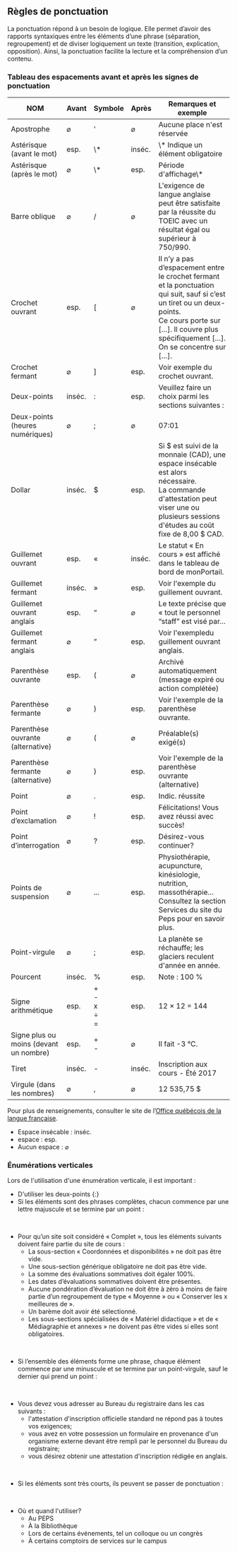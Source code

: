 <h2>Règles de ponctuation</h2>
<p>La ponctuation répond à un besoin de logique. Elle permet d’avoir des rapports syntaxiques entre les éléments d’une phrase (séparation, regroupement) et de diviser logiquement un texte (transition, explication, opposition). Ainsi, la ponctuation facilite la lecture et la compréhension d’un contenu.</p>

<h3>Tableau des espacements avant et après les signes de ponctuation</h3>

<table>
    <thead>
        <tr>
            <th>NOM</th>
            <th>Avant</th>
            <th>Symbole</th>
            <th>Après</th>
            <th width="45%">Remarques et exemple</th>
        </tr>
    </thead>
    <tbody>
        <tr>
            <td>Apostrophe</td>
            <td>⌀</td>
            <td>'</td>
            <td>⌀</td>
            <td>Aucune place n'est réservée</td>
        </tr>
        <tr>
            <td>Astérisque (avant le mot)</td>
            <td>esp.</td>
            <td>\*</td>
            <td>inséc.</td>
            <td>\* Indique un élément obligatoire</td>
        </tr>
        <tr>
            <td>Astérisque (après le mot)</td>
            <td>⌀</td>
            <td>\*</td>
            <td>esp.</td>
            <td>Période d'affichage\*</td>
        </tr>
        <tr>
            <td>Barre oblique</td>
            <td>⌀</td>
            <td>/</td>
            <td>⌀</td>
            <td>L'exigence de langue anglaise peut être satisfaite par la réussite du TOEIC avec un résultat égal ou supérieur à 750/990.</td>
        </tr>
        <tr>
            <td>Crochet ouvrant</td>
            <td>esp.</td>
            <td>[</td>
            <td>⌀</td>
            <td>Il n’y a pas d’espacement entre le crochet fermant et la ponctuation qui suit, sauf si c’est un tiret ou un deux-points.<br/>Ce cours porte sur  […]. Il couvre plus spécifiquement […]. On se concentre sur […].</td>
        </tr>
        <tr>
            <td>Crochet fermant</td>
            <td>⌀</td>
            <td>]</td>
            <td>esp.</td>
            <td>Voir exemple du crochet ouvrant.</td>
        </tr>
        <tr>
            <td>Deux-points</td>
            <td>inséc.</td>
            <td>:</td>
            <td>esp.</td>
            <td>Veuillez faire un choix parmi les sections suivantes&nbsp;:</td>
        </tr>
        <tr>
            <td>Deux-points (heures numériques)</td>
            <td>⌀</td>
            <td>;</td>
            <td>⌀</td>
            <td>07:01</td>
        </tr>
        <tr>
            <td>Dollar</td>
            <td>inséc.</td>
            <td>$</td>
            <td>esp.</td>
            <td>Si $ est suivi de la monnaie (CAD), une espace insécable est alors nécessaire.<br/>La commande d'attestation peut viser une ou plusieurs sessions d'études au coût fixe de 8,00&nbsp;$&nbsp;CAD.</td>
        </tr>
        <tr>
            <td>Guillemet ouvrant</td>
            <td>esp.</td>
            <td>«</td>
            <td>inséc.</td>
            <td>Le statut «&nbsp;En cours&nbsp;» est affiché dans le tableau de bord de monPortail.</td>
        </tr>
        <tr>
            <td>Guillemet fermant</td>
            <td>inséc.</td>
            <td>»</td>
            <td>esp.</td>
            <td>Voir l'exemple du guillement ouvrant.</td>
        </tr>
        <tr>
            <td>Guillemet ouvrant anglais</td>
            <td>esp.</td>
            <td>“</td>
            <td>⌀</td>
            <td>Le texte précise que « tout le personnel “staff” est visé par…</td>
        </tr>
        <tr>
            <td>Guillemet fermant anglais</td>
            <td>⌀</td>
            <td>”</td>
            <td>esp.</td>
            <td>Voir l'exempledu guillement ouvrant anglais.</td>
        </tr>
        <tr>
            <td>Parenthèse ouvrante</td>
            <td>esp.</td>
            <td>(</td>
            <td>⌀</td>
            <td>Archivé automatiquement (message expiré ou action complétée)</td>
        </tr>
        <tr>
            <td>Parenthèse fermante</td>
            <td>⌀</td>
            <td>)</td>
            <td>esp.</td>
            <td>Voir l'exemple de la parenthèse ouvrante.</td>
        </tr>
        <tr>
            <td>Parenthèse ouvrante (alternative)</td>
            <td>⌀</td>
            <td>(</td>
            <td>⌀</td>
            <td>Préalable(s) exigé(s)</td>
        </tr>
        <tr>
            <td>Parenthèse fermante (alternative)</td>
            <td>⌀</td>
            <td>)</td>
            <td>esp.</td>
            <td>Voir l'exemple de la parenthèse ouvrante (alternative)</td>
        </tr>
        <tr>
            <td>Point</td>
            <td>⌀</td>
            <td>.</td>
            <td>esp.</td>
            <td>Indic. réussite</td>
        </tr>
        <tr>
            <td>Point d’exclamation</td>
            <td>⌀</td>
            <td>!</td>
            <td>esp.</td>
            <td>Félicitations! Vous avez réussi avec succès!</td>
        </tr>
        <tr>
            <td>Point d’interrogation</td>
            <td>⌀</td>
            <td>?</td>
            <td>esp.</td>
            <td>Désirez-vous continuer?</td>
        </tr>
        <tr>
            <td>Points de suspension</td>
            <td>⌀</td>
            <td>...</td>
            <td>esp.</td>
            <td>Physiothérapie, acupuncture, kinésiologie, nutrition, massothérapie… Consultez la section Services du site du Peps pour en savoir plus.</td>
        </tr>
        <tr>
            <td>Point-virgule</td>
            <td>⌀</td>
            <td>;</td>
            <td>esp.</td>
            <td>La planète se réchauffe; les glaciers reculent d'année en année. </td>
        </tr>
        <tr>
            <td>Pourcent</td>
            <td>inséc.</td>
            <td>%</td>
            <td>esp.</td>
            <td>Note&nbsp;: 100&nbsp;%</td>
        </tr>
        <tr>
            <td>Signe arithmétique</td>
            <td>esp.</td>
            <td>+<br/>-<br/>x<br/>÷<br/>=</td>
            <td>esp.</td>
            <td>12 × 12 = 144</td>
        </tr>
        <tr>
            <td>Signe plus ou moins (devant un nombre)</td>
            <td>esp.</td>
            <td>+<br/>-</td>
            <td>⌀</td>
            <td>Il fait -3 °C.</td>
        </tr>
        <tr>
            <td>Tiret</td>
            <td>inséc.</td>
            <td>-</td>
            <td>inséc.</td>
            <td>Inscription aux cours - Été 2017</td>
        </tr>
        <tr>
            <td>Virgule (dans les nombres)</td>
            <td>⌀</td>
            <td>,</td>
            <td>⌀</td>
            <td>12 535,75&nbsp;$</td>
        </tr>
    </tbody>
</table>

Pour plus de renseignements, consulter le site de l’<a href="http://bdl.oqlf.gouv.qc.ca/bdl/gabarit_bdl.asp?t1=1&id=2039">Office québécois de la langue française</a>.
<ul class="m-u--bullet-list">
        <li>Espace insécable : inséc.</li>
        <li>espace : esp.</li>
        <li>Aucun espace : ⌀</li>
     </ul>

<h3>Énumérations verticales</h3>
<p>Lors de l'utilisation d'une énumération verticale, il est important :</p>
    <ul class="m-u--bullet-list">
        <li>D'utiliser les deux-points {:}</li>
        <li>Si les éléments sont des phrases complètes, chacun commence par une lettre majuscule et se termine par un point :</li>
     </ul><br/>
    <m-panel>
        <ul class="m-u--bullet-list">
            <li>Pour qu’un site soit considéré « Complet », tous les éléments suivants doivent faire partie du site de cours :
                <ul>
                    <li>La sous-section « Coordonnées et disponibilités » ne doit pas être vide.</li>
                    <li>Une sous-section générique obligatoire ne doit pas être vide.</li>
                    <li>La somme des évaluations sommatives doit égaler 100%.</li>
                    <li>Les dates d’évaluations sommatives doivent être présentes.</li>
                    <li>Aucune pondération d’évaluation ne doit être à zéro à moins de faire partie d’un regroupement de type « Moyenne » ou « Conserver les x meilleures de ».</li>
                    <li>Un barème doit avoir été sélectionné.</li>
                    <li>Les sous-sections spécialisées de « Matériel didactique » et de « Médiagraphie et annexes » ne doivent pas être vides si elles sont obligatoires.</li>
                </ul>
            </li>
        </ul><br/>
    </m-panel>
    <ul class="m-u--bullet-list">
        <li>Si l’ensemble des éléments forme une phrase, chaque élément commence par une minuscule et se termine par un point-virgule, sauf le dernier qui prend un point :</li>
    </ul><br/>
    <m-panel>
        <ul class="m-u--bullet-list">
            <li>Vous devez vous adresser au Bureau du registraire dans les cas suivants :
                <ul>
                    <li>l'attestation d'inscription officielle standard ne répond pas à toutes vos exigences;</li>
                    <li>vous avez en votre possession un formulaire en provenance d'un organisme externe devant être rempli par le personnel du Bureau du registraire;</li>
                    <li>vous désirez obtenir une attestation d'inscription rédigée en anglais.</li>
                </ul>
            </li>
        </ul><br/>
    </m-panel>
    <ul class="m-u--bullet-list">
        <li>Si les éléments sont très courts, ils peuvent se passer de ponctuation :</li>
    </ul><br/>
    <m-panel>
        <ul class="m-u--bullet-list">
            <li>Où et quand l'utiliser?
                <ul>
                    <li>Au PEPS</li>
                    <li>À la Bibliothèque</li>
                    <li>Lors de certains événements, tel un colloque ou un congrès</li>
                    <li>À certains comptoirs de services sur le campus</li>
                </ul>
            </li>
        </ul>
    </m-panel>